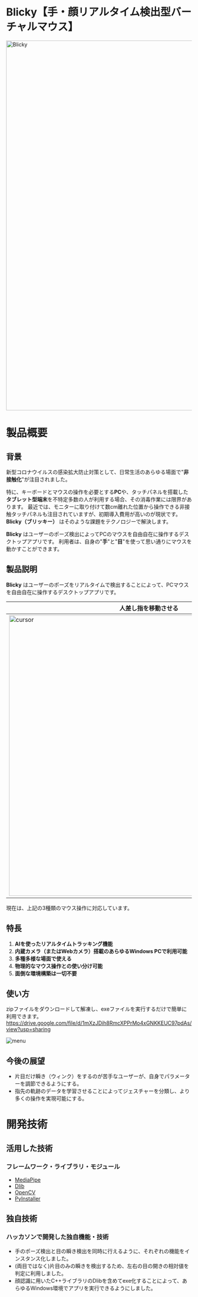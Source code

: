 # Blicky【手・顔リアルタイム検出型バーチャルマウス】

<img width="1000" alt="Blicky" src="https://user-images.githubusercontent.com/60843722/139441696-b396d9d3-5c5f-4b04-9561-63c639787e6c.png">


# 製品概要

## 背景
新型コロナウイルスの感染拡大防止対策として、日常生活のあらゆる場面で"**非接触化**"が注目されました。

特に、キーボードとマウスの操作を必要とする**PC**や、タッチパネルを搭載した**タブレット型端末**を不特定多数の人が利用する場合、その消毒作業には限界があります。
最近では、モニターに取り付けて数cm離れた位置から操作できる非接触タッチパネルも注目されていますが、初期導入費用が高いのが現状です。**Blicky（ブリッキー）**
はそのような課題をテクノロジーで解決します。

**Blicky**
はユーザーのポーズ検出によってPCのマウスを自由自在に操作するデスクトップアプリです。
利用者は、自身の"**手**"と"**目**"を使って思い通りにマウスを動かすことができます。

## 製品説明
**Blicky**
はユーザーのポーズをリアルタイムで検出することによって、PCマウスを自由自在に操作するデスクトップアプリです。

|人差し指を移動させる|片目をつむる|ピースサインをつくる|
| ------------- | ------------- | ------------- |
|<img width="759" alt="cursor" src="https://user-images.githubusercontent.com/60843722/139424668-b5dbcf1f-faaa-4d98-8408-e40bcb909cba.png">|<img width="761" alt="click" src="https://user-images.githubusercontent.com/60843722/139424688-ad3a9855-ef18-4909-922e-427231fb18ac.png">|<img width="761" alt="scroll" src="https://user-images.githubusercontent.com/60843722/139424700-8e454074-7158-4976-9fca-11eb0485ef45.png">|

現在は、上記の3種類のマウス操作に対応しています。 


## 特長
1. **AIを使ったリアルタイムトラッキング機能**
2. **内蔵カメラ（またはWebカメラ）搭載のあらゆるWindows PCで利用可能**
3. **多種多様な場面で使える**
4. **物理的なマウス操作との使い分け可能**
5. **面倒な環境構築は一切不要**

## 使い方
zipファイルをダウンロードして解凍し、exeファイルを実行するだけで簡単に利用できます。
https://drive.google.com/file/d/1mXzJDih8RmcXPPrMo4xGNKKEUC97pdAs/view?usp=sharing

<img width="" alt="menu" src="https://user-images.githubusercontent.com/60843722/139415612-698816da-6fa8-41b5-b42e-f9fdb064296d.png">


## 今後の展望
* 片目だけ瞬き（ウィンク）をするのが苦手なユーザーが、自身でパラメーターを調節できるようにする。
* 指先の軌跡のデータを学習させることによってジェスチャーを分類し、より多くの操作を実現可能にする。

# 開発技術
## 活用した技術
### フレームワーク・ライブラリ・モジュール
* [MediaPipe](https://google.github.io/mediapipe/)
* [Dlib](http://dlib.net/)
* [OpenCV](https://opencv.org/)
* [PyInstaller](https://www.pyinstaller.org/)
## 独自技術
### ハッカソンで開発した独自機能・技術
* 手のポーズ検出と目の瞬き検出を同時に行えるように、それぞれの機能をインスタンス化しました。
* (両目ではなく)片目のみの瞬きを検出するため、左右の目の開きの相対値を判定に利用しました。
* 顔認識に用いたC++ライブラリのDlibを含めてexe化することによって、あらゆるWindows環境でアプリを実行できるようにしました。
